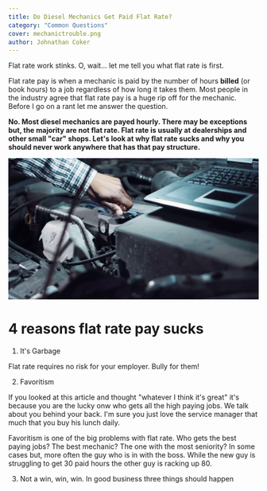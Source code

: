 ```yaml
---
title: Do Diesel Mechanics Get Paid Flat Rate?
category: "Common Questions"
cover: mechanictrouble.png
author: Johnathan Coker
---
```


Flat rate work stinks. O, wait... let me tell you what flat rate is first. 

Flat rate pay is when a mechanic is paid by the number of hours **billed** (or book hours) to a job regardless of how long it takes them. Most people in the industry agree that flat rate pay is a huge rip off for the mechanic. Before I go on a rant let me answer the question.

**No. Most diesel mechanics are payed hourly. There may be exceptions but, the majority are not flat rate. Flat rate is usually at dealerships and other small "car" shops. Let's look at why flat rate sucks and why you should never work anywhere that has that pay structure.**



![test](./mechanictrouble.png)


# 4 reasons flat rate pay sucks

1. It's Garbage

Flat rate requires no risk for your employer. Bully for them! 

2. Favoritism

If you looked at this article and thought "whatever I think it's great" it's because you are the lucky onw who gets all the high paying jobs. We talk about you behind your back. I'm sure you just love the service manager that much that you buy his lunch daily. 

Favoritism is one of the big problems with flat rate. Who gets the best paying jobs? The best mechanic? The one with the most seniority? In some cases but, more often the guy who is in with the boss. While the new guy is struggling to get 30 paid hours the other guy is racking up 80.

3. Not a win, win, win.
In good business three things should happen 
